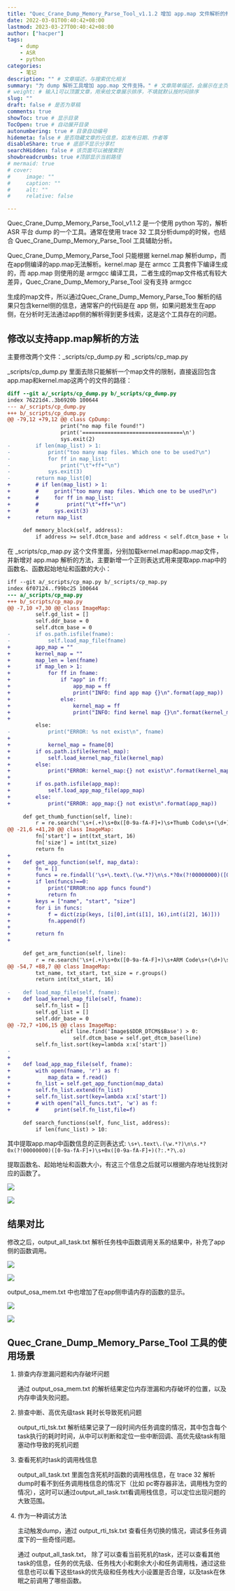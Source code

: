 ```yaml
---
title: "Quec_Crane_Dump_Memory_Parse_Tool_v1.1.2 增加 app.map 文件解析的修改方法"
date: 2022-03-01T00:40:42+08:00
lastmod: 2023-03-27T00:40:42+08:00
author: ["hacper"]
tags:
    - dump
    - ASR
    - python
categories:
    - 笔记
description: "" # 文章描述，与搜索优化相关
summary: "为 dump 解析工具增加 app.map 文件支持。" # 文章简单描述，会展示在主页
# weight: # 输入1可以顶置文章，用来给文章展示排序，不填就默认按时间排序
slug: ""
draft: false # 是否为草稿
comments: true
showToc: true # 显示目录
TocOpen: true # 自动展开目录
autonumbering: true # 目录自动编号
hidemeta: false # 是否隐藏文章的元信息，如发布日期、作者等
disableShare: true # 底部不显示分享栏
searchHidden: false # 该页面可以被搜索到
showbreadcrumbs: true #顶部显示当前路径
# mermaid: true
# cover:
#     image: ""
#     caption: ""
#     alt: ""
#     relative: false

---
```


Quec_Crane_Dump_Memory_Parse_Tool_v1.1.2 是一个使用 python 写的，解析ASR 平台 dump 的一个工具。通常在使用 trace 32 工具分析dump的时候，也结合 Quec_Crane_Dump_Memory_Parse_Tool 工具辅助分析。

Quec_Crane_Dump_Memory_Parse_Tool 只能根据 kernel.map 解析dump，而在app侧编译的app.map无法解析。kernel.map 是在 armcc 工具套件下编译生成的，而 app.map 则使用的是 armgcc 编译工具，二者生成的map文件格式有较大差异，Quec_Crane_Dump_Memory_Parse_Tool 没有支持 armgcc 

生成的map文件，所以通过Quec_Crane_Dump_Memory_Parse_Too 解析的结果只包含kernel侧的信息，通常客户的代码是在 app 侧，如果问题发生在app侧，在分析时无法通过app侧的解析得到更多线索，这是这个工具存在的问题。



## 修改以支持app.map解析的方法

主要修改两个文件：_scripts/cp_dump.py 和 _scripts/cp_map.py

_scripts/cp_dump.py 里面去除只能解析一个map文件的限制，直接返回包含app.map和kernel.map这两个的文件的路径：

```diff
diff --git a/_scripts/cp_dump.py b/_scripts/cp_dump.py
index 76221d4..3b6920b 100644
--- a/_scripts/cp_dump.py
+++ b/_scripts/cp_dump.py
@@ -79,12 +79,12 @@ class CpDump:
                 print("no map file found!")
                 print('================================\n')
                 sys.exit(2)
-        if len(map_list) > 1:
-            print("too many map files. Which one to be used?\n")
-            for ff in map_list:
-                print("\t"+ff+"\n")
-            sys.exit(3)
-        return map_list[0]
+        # if len(map_list) > 1:
+        #     print("too many map files. Which one to be used?\n")
+        #     for ff in map_list:
+        #         print("\t"+ff+"\n")
+        #     sys.exit(3)
+        return map_list
     
     def memory_block(self, address):
         if address >= self.dtcm_base and address < self.dtcm_base + len(self.dtcm):
```

在 _scripts/cp_map.py 这个文件里面，分别加载kernel.map和app.map文件，并新增对 app.map 解析的方法，主要新增一个正则表达式用来提取app.map中的函数名、函数起始地址和函数的大小：

```diff
iff --git a/_scripts/cp_map.py b/_scripts/cp_map.py
index 6f07124..f99bc25 100644
--- a/_scripts/cp_map.py
+++ b/_scripts/cp_map.py
@@ -7,10 +7,30 @@ class ImageMap:
         self.gd_list = []
         self.ddr_base = 0
         self.dtcm_base = 0
-        if os.path.isfile(fname):
-            self.load_map_file(fname)
+        app_map = ""
+        kernel_map = ""
+        map_len = len(fname)
+        if map_len > 1:
+            for ff in fname:
+                if "app" in ff:
+                    app_map = ff
+                    print("INFO: find app map {}\n".format(app_map))
+                else:
+                    kernel_map = ff
+                    print("INFO: find kernel map {}\n".format(kernel_map))
+                
         else:
-            print("ERROR: %s not exist\n", fname)
+
+            kernel_map = fname[0]
+        if os.path.isfile(kernel_map):
+            self.load_kernel_map_file(kernel_map)
+        else:
+            print("ERROR: kernel_map:{} not exist\n".format(kernel_map))
+
+        if os.path.isfile(app_map):
+            self.load_app_map_file(app_map)
+        else:
+            print("ERROR: app_map:{} not exist\n".format(app_map))
         
     def get_thumb_function(self, line):
         r = re.search('\s+(.+)\s+0x([0-9a-fA-F]+)\s+Thumb Code\s+(\d+)\s+\S+\S+', line)
@@ -21,6 +41,20 @@ class ImageMap:
         fn['start'] = int(txt_start, 16)
         fn['size'] = int(txt_size)
         return fn
+    
+    def get_app_function(self, map_data):
+        fn = []
+        funcs = re.findall('\s+\.text\.(\w.*?)\n\s.*?0x(?!00000000)([0-9a-fA-F]+)\s+0x([0-9a-fA-F]+)(?:.*?\.o)', map_data)
+        if len(funcs)==0:
+            print("ERROR:no app funcs found")
+            return fn
+        keys = ["name", "start", "size"]
+        for i in funcs:
+            f = dict(zip(keys, [i[0],int(i[1], 16),int(i[2], 16)]))
+            fn.append(f)
+        
+        return fn
+
         
     def get_arm_function(self, line):    
         r = re.search('\s+(.+)\s+0x([0-9a-fA-F]+)\s+ARM Code\s+(\d+)\s+\S+\S+', line)
@@ -54,7 +88,7 @@ class ImageMap:
         txt_name, txt_start, txt_size = r.groups()
         return int(txt_start, 16)
 
-    def load_map_file(self, fname):
+    def load_kernel_map_file(self, fname):
         self.fn_list = []
         self.gd_list = []
         self.ddr_base = 0
@@ -72,7 +106,15 @@ class ImageMap:
                 elif line.find('Image$$DDR_DTCM$$Base') > 0:
                     self.dtcm_base = self.get_dtcm_base(line)
         self.fn_list.sort(key=lambda x:x['start'])
-        
+
+    def load_app_map_file(self, fname):
+        with open(fname, 'r') as f:
+            map_data = f.read()
+        fn_list = self.get_app_function(map_data)
+        self.fn_list.extend(fn_list)
+        self.fn_list.sort(key=lambda x:x['start']) 
+        # with open("all_funcs.txt", 'w') as f:
+        #     print(self.fn_list,file=f)
     
     def search_functions(self, func_list, address):
         if len(func_list) > 10:
```

其中提取app.map中函数信息的正则表达式: `\s+\.text\.(\w.*?)\n\s.*?0x(?!00000000)([0-9a-fA-F]+)\s+0x([0-9a-fA-F]+)(?:.*?\.o)`

提取函数名、起始地址和函数大小，有这三个信息之后就可以根据内存地址找到对应的函数了。

![](https://github.com/hacperme/picx_hosting/raw/master/20210507/xxx.5zw699c7x7w0.png)



![](https://github.com/hacperme/picx_hosting/raw/master/20210507/xxx.7gdw7w6kjy80.png)

## 结果对比

修改之后，output_all_task.txt 解析任务栈中函数调用关系的结果中，补充了app侧的函数调用。

![](https://github.com/hacperme/picx_hosting/raw/master/20210507/xxx.16fe13kbvn0g.png)



![](https://github.com/hacperme/picx_hosting/raw/master/20210507/xxx.6ovxrht33bk0.png)

output_osa_mem.txt 中也增加了在app侧申请内存的函数的显示。

![](https://github.com/hacperme/picx_hosting/raw/master/20210507/xxx.natwx27pd40.png)



![](https://github.com/hacperme/picx_hosting/raw/master/20210507/xxx.3ktys22a8mc0.png)

## Quec_Crane_Dump_Memory_Parse_Tool 工具的使用场景

1. 排查内存泄漏问题和内存破坏问题

   通过 output_osa_mem.txt 的解析结果定位内存泄漏和内存破坏的位置，以及内存申请失败问题。

2. 排查中断、高优先级task 耗时长导致死机问题

   output_rti_tsk.txt 解析结果记录了一段时间内任务调度的情况，其中包含每个task执行的耗时时间，从中可以判断和定位一些中断回调、高优先级task有阻塞动作导致的死机问题

3. 查看死机时task的调用栈信息

   output_all_task.txt 里面包含死机时函数的调用栈信息，在 trace 32 解析dump时看不到任务调用栈信息的情况下（比如 pc寄存器非法，调用栈为空的情况），这时可以通过output_all_task.txt看调用栈信息，可以定位出现问题的大致范围。

4. 作为一种调试方法

   主动触发dump，通过 output_rti_tsk.txt 查看任务切换的情况，调试多任务调度下的一些奇怪问题。

   通过 output_all_task.txt， 除了可以查看当前死机的task，还可以查看其他task的信息，任务的优先级、任务栈大小和剩余大小和任务调用栈，通过这些信息也可以看下这些task的优先级和任务栈大小设置是否合理，以及task在休眠之前调用了哪些函数。

